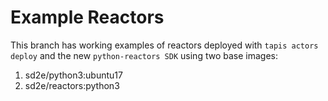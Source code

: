 # Example Reactors

This branch has working examples of reactors deployed with `tapis actors deploy`
and the new `python-reactors SDK` using two base images:

1. sd2e/python3:ubuntu17
2. sd2e/reactors:python3
